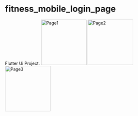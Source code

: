 # fitness_mobile_login_page
Flutter Ui Project.
<img src="https://github.com/Yigitrgun/fitness_mobile_login_page/assets/101149757/d48ef152-b385-4f4e-91cd-bb4925b3e5dc" alt="Page1"  height="150">
<img src="https://github.com/Yigitrgun/fitness_mobile_login_page/assets/101149757/130dba7d-0d75-4527-90cb-0aaa8266a5f8" alt="Page2"  height="150">
<img src="https://github.com/Yigitrgun/fitness_mobile_login_page/assets/101149757/a99c85de-b0d2-4689-876f-703c906183e6" alt="Page3"  height="150">




